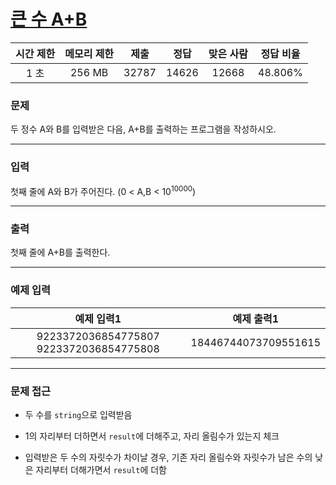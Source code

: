# [큰 수 A+B](https://www.acmicpc.net/problem/10757)

<div align = center>

| 시간 제한 | 메모리 제한 | 제출  | 정답  | 맞은 사람 | 정답 비율 |
| :-------: | :---------: | :---: | :---: | :-------: | :-------: |
|   1 초    |   256 MB    | 32787 | 14626 |   12668   |  48.806%  |

</div>

### 문제

두 정수 A와 B를 입력받은 다음, A+B를 출력하는 프로그램을 작성하시오.

---

### 입력

첫째 줄에 A와 B가 주어진다. (0 < A,B < 10<sup>10000</sup>)

---

### 출력

첫째 줄에 A+B를 출력한다.

---

### 예제 입력

|               예제 입력1                |      예제 출력1      |
| :-------------------------------------: | :------------------: |
| 9223372036854775807 9223372036854775808 | 18446744073709551615 |

---

### 문제 접근

  - 두 수를 `string`으로 입력받음

  - 1의 자리부터 더하면서 `result`에 더해주고, 자리 올림수가 있는지 체크

  - 입력받은 두 수의 자릿수가 차이날 경우, 기존 자리 올림수와 자릿수가 남은 수의 낮은 자리부터 더해가면서 `result`에 더함